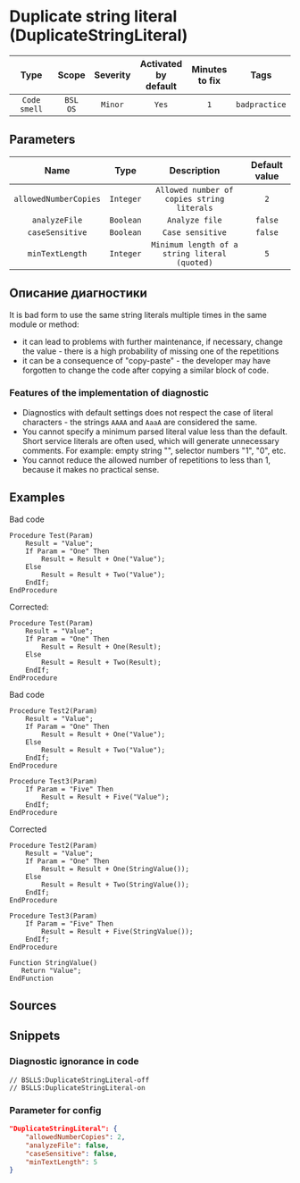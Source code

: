 # Duplicate string literal (DuplicateStringLiteral)

|      Type      |    Scope    |     Severity     |    Activated<br>by default    |    Minutes<br>to fix    |     Tags      |
|:-------------:|:-----------------------------:|:----------------:|:------------------------------:|:-----------------------------------:|:-------------:|
| `Code smell` |         `BSL`<br>`OS`         | `Minor` |              `Yes`              |                 `1`                 | `badpractice` |

## Parameters


|          Name          |   Type    |                              Description                              |    Default value    |
|:---------------------:|:--------:|:------------------------------------------------------------------:|:------------------------------:|
| `allowedNumberCopies` | `Integer`  | `Allowed number of copies string literals` |              `2`               |
|     `analyzeFile`     | `Boolean` |                 `Analyze file`                  |            `false`             |
|    `caseSensitive`    | `Boolean` |                        `Case sensitive`                         |            `false`             |
|    `minTextLength`    | `Integer`  |       `Minimum length of a string literal (quoted)`        |              `5`               |
<!-- Блоки выше заполняются автоматически, не трогать -->
## Описание диагностики
<!-- Описание диагностики заполняется вручную. Необходимо понятным языком описать смысл и схему работу -->

It is bad form to use the same string literals multiple times in the same module or method:
- it can lead to problems with further maintenance, if necessary, change the value - there is a high probability of missing one of the repetitions
- it can be a consequence of "copy-paste" - the developer may have forgotten to change the code after copying a similar block of code.

### Features of the implementation of diagnostic

- Diagnostics with default settings does not respect the case of literal characters - the strings ` AAAA ` and ` AaaA ` are considered the same.
- You cannot specify a minimum parsed literal value less than the default. Short service literals are often used, which will generate unnecessary comments. For example: empty string "", selector numbers "1", "0", etc.
- You cannot reduce the allowed number of repetitions to less than 1, because it makes no practical sense.

## Examples
<!-- В данном разделе приводятся примеры, на которые диагностика срабатывает, а также можно привести пример, как можно исправить ситуацию -->

Bad code

```bsl
Procedure Test(Param)
    Result = "Value";
    If Param = "One" Then
        Result = Result + One("Value");
    Else
        Result = Result + Two("Value");
    EndIf; 
EndProcedure
```

Сorrected:

```bsl
Procedure Test(Param)
    Result = "Value";
    If Param = "One" Then
        Result = Result + One(Result);
    Else
        Result = Result + Two(Result);
    EndIf; 
EndProcedure
```

Bad code

```bsl
Procedure Test2(Param)
    Result = "Value";
    If Param = "One" Then
        Result = Result + One("Value");
    Else
        Result = Result + Two("Value");
    EndIf; 
EndProcedure

Procedure Test3(Param)
    If Param = "Five" Then
        Result = Result + Five("Value");
    EndIf; 
EndProcedure
```

Сorrected

```bsl
Procedure Test2(Param)
    Result = "Value";
    If Param = "One" Then
        Result = Result + One(StringValue());
    Else
        Result = Result + Two(StringValue());
    EndIf; 
EndProcedure

Procedure Test3(Param)
    If Param = "Five" Then
        Result = Result + Five(StringValue());
    EndIf; 
EndProcedure

Function StringValue()
   Return "Value";
EndFunction
```

## Sources
<!-- Необходимо указывать ссылки на все источники, из которых почерпнута информация для создания диагностики -->
<!-- Примеры источников

* Источник: [Стандарт: Тексты модулей](https://its.1c.ru/db/v8std#content:456:hdoc)
* Полезная информация: [Отказ от использования модальных окон](https://its.1c.ru/db/metod8dev#content:5272:hdoc)
* Источник: [Cognitive complexity, ver. 1.4](https://www.sonarsource.com/docs/CognitiveComplexity.pdf) -->

## Snippets

<!-- Блоки ниже заполняются автоматически, не трогать -->
### Diagnostic ignorance in code

```bsl
// BSLLS:DuplicateStringLiteral-off
// BSLLS:DuplicateStringLiteral-on
```

### Parameter for config

```json
"DuplicateStringLiteral": {
    "allowedNumberCopies": 2,
    "analyzeFile": false,
    "caseSensitive": false,
    "minTextLength": 5
}
```

